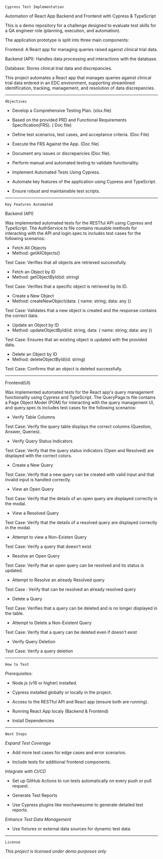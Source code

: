     Cypress Test Implementation

Automation of React App Backend and Frontend with Cypress & TypeScript

This is a demo repository for a challenge designed to evaluate test skills for a QA engineer role (planning, execution, and automation).

The application prototype is split into three main components:

Frontend: A React app for managing queries raised against clinical trial data.

Backend (API): Handles data processing and interactions with the database.

Database: Stores clinical trial data and discrepancies.

This project automates a React app that manages queries against clinical trial data entered in an EDC environment, supporting streamlined identification, tracking, management, and resolution of data discrepancies.

---

    Objectives

- Develop a Comprehensive Testing Plan. (xlsx.file)

- Based on the provided PRD and Functional Requirements Specification(FRS). ( Doc file)

- Define test scenarios, test cases, and acceptance criteria. (Doc File)

- Execute the FRS Against the App. (Doc file)

- Document any issues or discrepancies (Doc file).

- Perform manual and automated testing to validate functionality.

- Implement Automated Tests Using Cypress.

- Automate key features of the application using Cypress and TypeScript.

- Ensure robust and maintainable test scripts.

---

    Key Features Automated

Backend (API)

Was implemented automated tests for the RESTful API using Cypress and TypeScript. The AuthService.ts file contains reusable methods for interacting with the API
and login.spec.ts includes test cases for the following scenarios:

- Fetch All Objects
- Method: getAllObjects()

Test Case: Verifies that all objects are retrieved successfully.

- Fetch an Object by ID
- Method: getObjectById(id: string)

Test Case: Verifies that a specific object is retrieved by its ID.

- Create a New Object
- Method: createNewObject(data: { name: string; data: any })

Test Case: Validates that a new object is created and the response contains the correct data.

- Update an Object by ID
- Method: updateObjectById(id: string, data: { name: string; data: any })

Test Case: Ensures that an existing object is updated with the provided data.

- Delete an Object by ID
- Method: deleteObjectById(id: string)

Test Case: Confirms that an object is deleted successfully.

---

Frontend(UI)

Was implemented automated tests for the React app's query management functionality using Cypress and TypeScript. The QueryPage.ts file contains a Page Object Model (POM) for interacting with the query management UI, and query.spec.ts includes test cases for the following scenarios:

- Verify Table Columns

Test Case: Verify the query table displays the correct columns (Question, Answer, Queries).

- Verify Query Status Indicators

Test Case: Verify that the query status indicators (Open and Resolved) are displayed with the correct colors.

- Create a New Query

Test Case: Verify that a new query can be created with valid input and that invalid input is handled correctly.

- View an Open Query

Test Case: Verify that the details of an open query are displayed correctly in the modal.

- View a Resolved Query

Test Case: Verify that the details of a resolved query are displayed correctly in the modal.

- Attempt to view a Non-Existen Query

Test Case: Verify a query that doesn't exist

- Resolve an Open Query

Test Case: Verify that an open query can be resolved and its status is updated.

- Attempt to Resolve an already Resolved query

Test Case :  Verify that can be resolved an already resolved query

- Delete a Query

Test Case: Verifies that a query can be deleted and is no longer displayed in the table.

- Attempt to Delete a Non-Existent Query

Test Case:  Verify that a query can be deleted even if doesn't exist

- Verify Query Deletion

Test Case: Verify a query deletion

---

    How to Test 

*Prerequisites:*

- Node.js (v16 or higher) installed.

- Cypress installed globally or locally in the project.

- Access to the RESTful API and React app (ensure both are running).

- Running React App localy (Backend & Frontend)

- Install Dependencies

---

    Next Steps

*Expand Test Coverage*

- Add more test cases for edge cases and error scenarios.

- Include tests for additional frontend components.

*Integrate with CI/CD*

- Set up GitHub Actions to run tests automatically on every push or pull request.

- Generate Test Reports

- Use Cypress plugins like mochawesome to generate detailed test reports.

*Enhance Test Data Management*

- Use fixtures or external data sources for dynamic test data.

---

    License

*This project is licensed under demo purposes only*

